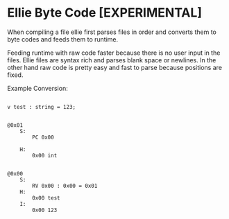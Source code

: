 # Ellie Byte Code [EXPERIMENTAL]

When compiling a file ellie first parses files in order and converts them to byte codes and feeds them to runtime.

Feeding runtime with raw code faster because there is no user input in the files. Ellie files are syntax rich and parses blank space or newlines. In the other hand raw code is pretty easy and fast to parse because positions are fixed.

Example Conversion:

```ellie

v test : string = 123;

```

```

@0x01
    S:
        PC 0x00

    H:
        0x00 int


@0x00
    S:
        RV 0x00 : 0x00 = 0x01
    H:
        0x00 test
    I:
        0x00 123

```